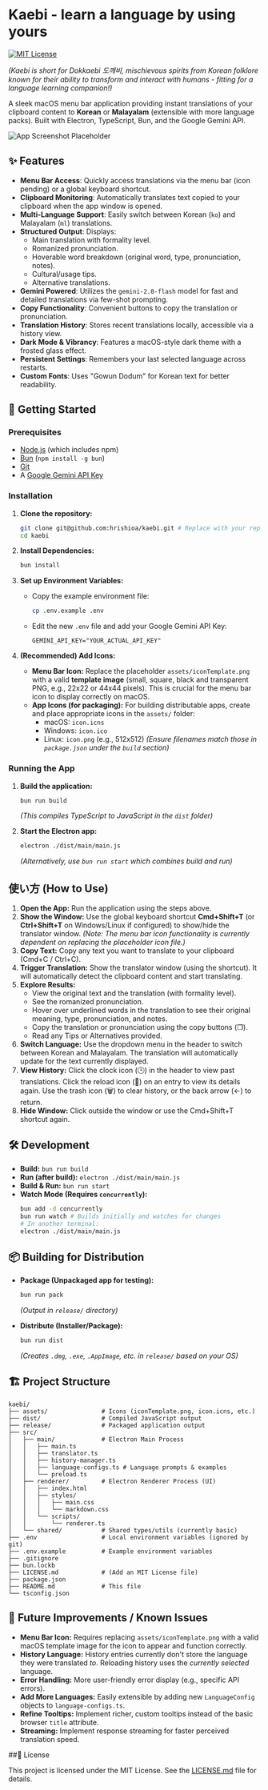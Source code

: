 # Kaebi - learn a language by using yours

[![MIT License](https://img.shields.io/badge/License-MIT-green.svg)](LICENSE.md)

_(Kaebi is short for Dokkaebi 도깨비, mischievous spirits from Korean folklore known for their ability to transform and interact with humans - fitting for a language learning companion!)_

A sleek macOS menu bar application providing instant translations of your clipboard content to **Korean** or **Malayalam** (extensible with more language packs). Built with Electron, TypeScript, Bun, and the Google Gemini API.

![App Screenshot Placeholder](assets/screenshot_placeholder.png)

## ✨ Features

- **Menu Bar Access**: Quickly access translations via the menu bar (icon pending) or a global keyboard shortcut.
- **Clipboard Monitoring**: Automatically translates text copied to your clipboard when the app window is opened.
- **Multi-Language Support**: Easily switch between Korean (`ko`) and Malayalam (`ml`) translations.
- **Structured Output**: Displays:
  - Main translation with formality level.
  - Romanized pronunciation.
  - Hoverable word breakdown (original word, type, pronunciation, notes).
  - Cultural/usage tips.
  - Alternative translations.
- **Gemini Powered**: Utilizes the `gemini-2.0-flash` model for fast and detailed translations via few-shot prompting.
- **Copy Functionality**: Convenient buttons to copy the translation or pronunciation.
- **Translation History**: Stores recent translations locally, accessible via a history view.
- **Dark Mode & Vibrancy**: Features a macOS-style dark theme with a frosted glass effect.
- **Persistent Settings**: Remembers your last selected language across restarts.
- **Custom Fonts**: Uses "Gowun Dodum" for Korean text for better readability.

## 🚀 Getting Started

### Prerequisites

- [Node.js](https://nodejs.org/) (which includes npm)
- [Bun](https://bun.sh/) (`npm install -g bun`)
- [Git](https://git-scm.com/)
- A [Google Gemini API Key](https://aistudio.google.com/app/apikey)

### Installation

1.  **Clone the repository:**

    ```bash
    git clone git@github.com:hrishioa/kaebi.git # Replace with your repo URL
    cd kaebi
    ```

2.  **Install Dependencies:**

    ```bash
    bun install
    ```

3.  **Set up Environment Variables:**

    - Copy the example environment file:
      ```bash
      cp .env.example .env
      ```
    - Edit the new `.env` file and add your Google Gemini API Key:
      ```
      GEMINI_API_KEY="YOUR_ACTUAL_API_KEY"
      ```

4.  **(Recommended) Add Icons:**
    - **Menu Bar Icon:** Replace the placeholder `assets/iconTemplate.png` with a valid **template image** (small, square, black and transparent PNG, e.g., 22x22 or 44x44 pixels). This is crucial for the menu bar icon to display correctly on macOS.
    - **App Icons (for packaging):** For building distributable apps, create and place appropriate icons in the `assets/` folder:
      - macOS: `icon.icns`
      - Windows: `icon.ico`
      - Linux: `icon.png` (e.g., 512x512)
        _(Ensure filenames match those in `package.json` under the `build` section)_

### Running the App

1.  **Build the application:**

    ```bash
    bun run build
    ```

    _(This compiles TypeScript to JavaScript in the `dist` folder)_

2.  **Start the Electron app:**
    ```bash
    electron ./dist/main/main.js
    ```
    _(Alternatively, use `bun run start` which combines build and run)_

## 使い方 (How to Use)

1.  **Open the App:** Run the application using the steps above.
2.  **Show the Window:** Use the global keyboard shortcut **Cmd+Shift+T** (or **Ctrl+Shift+T** on Windows/Linux if configured) to show/hide the translator window. _(Note: The menu bar icon functionality is currently dependent on replacing the placeholder icon file.)_
3.  **Copy Text:** Copy any text you want to translate to your clipboard (Cmd+C / Ctrl+C).
4.  **Trigger Translation:** Show the translator window (using the shortcut). It will automatically detect the clipboard content and start translating.
5.  **Explore Results:**
    - View the original text and the translation (with formality level).
    - See the romanized pronunciation.
    - Hover over underlined words in the translation to see their original meaning, type, pronunciation, and notes.
    - Copy the translation or pronunciation using the copy buttons (❐).
    - Read any Tips or Alternatives provided.
6.  **Switch Language:** Use the dropdown menu in the header to switch between Korean and Malayalam. The translation will automatically update for the text currently displayed.
7.  **View History:** Click the clock icon (🕒) in the header to view past translations. Click the reload icon (🔄) on an entry to view its details again. Use the trash icon (🗑️) to clear history, or the back arrow (←) to return.
8.  **Hide Window:** Click outside the window or use the Cmd+Shift+T shortcut again.

## 🛠️ Development

- **Build:** `bun run build`
- **Run (after build):** `electron ./dist/main/main.js`
- **Build & Run:** `bun run start`
- **Watch Mode (Requires `concurrently`):**
  ```bash
  bun add -d concurrently
  bun run watch # Builds initially and watches for changes
  # In another terminal:
  electron ./dist/main/main.js
  ```

## 📦 Building for Distribution

- **Package (Unpackaged app for testing):**

  ```bash
  bun run pack
  ```

  _(Output in `release/` directory)_

- **Distribute (Installer/Package):**
  ```bash
  bun run dist
  ```
  _(Creates `.dmg`, `.exe`, `.AppImage`, etc. in `release/` based on your OS)_

## 🏗️ Project Structure

```
kaebi/
├── assets/               # Icons (iconTemplate.png, icon.icns, etc.)
├── dist/                 # Compiled JavaScript output
├── release/              # Packaged application output
├── src/
│   ├── main/             # Electron Main Process
│   │   ├── main.ts
│   │   ├── translator.ts
│   │   ├── history-manager.ts
│   │   ├── language-configs.ts # Language prompts & examples
│   │   └── preload.ts
│   ├── renderer/         # Electron Renderer Process (UI)
│   │   ├── index.html
│   │   ├── styles/
│   │   │   ├── main.css
│   │   │   └── markdown.css
│   │   └── scripts/
│   │       └── renderer.ts
│   └── shared/           # Shared types/utils (currently basic)
├── .env                  # Local environment variables (ignored by git)
├── .env.example          # Example environment variables
├── .gitignore
├── bun.lockb
├── LICENSE.md            # (Add an MIT License file)
├── package.json
├── README.md             # This file
└── tsconfig.json
```

## 🔮 Future Improvements / Known Issues

- **Menu Bar Icon:** Requires replacing `assets/iconTemplate.png` with a valid macOS template image for the icon to appear and function correctly.
- **History Language:** History entries currently don't store the language they were translated _to_. Reloading history uses the _currently selected_ language.
- **Error Handling:** More user-friendly error display (e.g., specific API errors).
- **Add More Languages:** Easily extensible by adding new `LanguageConfig` objects to `language-configs.ts`.
- **Refine Tooltips:** Implement richer, custom tooltips instead of the basic browser `title` attribute.
- **Streaming:** Implement response streaming for faster perceived translation speed.

##📄 License

This project is licensed under the MIT License. See the [LICENSE.md](LICENSE.md) file for details.
